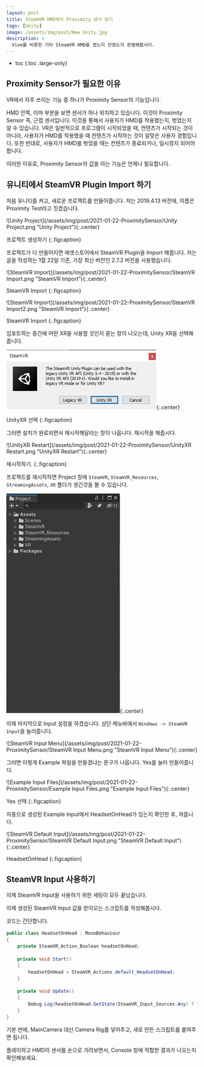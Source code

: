 ```yaml
---
layout: post
title: SteamVR HMD에서 Proximity 센서 읽기
tags: [Unity]
image: /assets/img/post/New Unity.jpg
description: >
  Vive를 비롯한 기타 SteamVR HMD를 썼는지 안썼는지 판별해봅시다.
---
```


* toc
{:toc .large-only}

## Proximity Sensor가 필요한 이유

VR에서 자주 쓰이는 기능 중 하나가 Proximity Sensor의 기능입니다. 

HMD 안쪽, 이마 부분을 보면 센서가 하나 위치하고 있습니다. 이것이 Proximity Sensor 즉, 근접 센서입니다. 이것을 통해서 사용자가 HMD를 착용했는지, 벗었는지 알 수 있습니다.
VR은 일반적으로 프로그램이 시작되었을 때, 컨텐츠가 시작되는 것이 아니라, 사용자가 HMD를 착용했을 때 컨텐츠가 시작하는 것이 알맞은 사용자 경험입니다. 또한 반대로, 사용자가 HMD를 벗었을 때는 컨텐츠가 종료되거나, 일시정지 되어야 합니다.

이러한 이유로, Proximity Sensor의 값을 아는 기능은 언제나 필요합니다.

## 유니티에서 SteamVR Plugin Import 하기

처음 유니티를 켜고, 새로운 프로젝트를 만들어줍니다. 저는 2019.4.13 버전에, 이름은 Proximity Test라고 짓겠습니다.

![Unity Project](/assets/img/post/2021-01-22-ProximitySensor/Unity Project.png "Unity Project"){:.center}

프로젝트 생성하기
{:.figcaption}

프로젝트가 다 만들어지면 에셋스토어에서 SteamVR Plugin을 Import 해줍니다. 저는 글을 작성하는 1월 22일 기준, 가장 최신 버전인 2.7.2 버전을 사용했습니다. 

![SteamVR Import](/assets/img/post/2021-01-22-ProximitySensor/SteamVR Import.png "SteamVR Import"){:.center}

SteamVR Import
{:.figcaption}

![SteamVR Import](/assets/img/post/2021-01-22-ProximitySensor/SteamVR Import2.png "SteamVR Import"){:.center}

SteamVR Import
{:.figcaption}

임포트하는 중간에 어떤 XR을 사용할 것인지 묻는 창이 나오는데, Unity XR을 선택해줍니다. 

![UnityXR](/assets/img/post/2021-01-22-ProximitySensor/UnityXR.png "UnityXR"){:.center}

UnityXR 선택
{:.figcaption}

그러면 설치가 완료되면서 재시작해달라는 창이 나옵니다. 재시작을 해줍시다. 

![UnityXR Restart](/assets/img/post/2021-01-22-ProximitySensor/UnityXR Restart.png "UnityXR Restart"){:.center}

재시작하기.
{:.figcaption}

프로젝트를 재시작하면 Project 창에 `SteamVR`, `SteamVR_Resources`, `StreamingAssets`, `XR` 폴더가 생긴것을 볼 수 있습니다. 

![ProjectWindow](/assets/img/post/2021-01-22-ProximitySensor/ProjectWindow.png "ProjectWindow"){:.center}

이제 마지막으로 Input 설정을 하겠습니다. 상단 메뉴바에서 `Windows -> SteamVR Input`을 눌러줍니다.

![SteamVR Input Menu](/assets/img/post/2021-01-22-ProximitySensor/SteamVR Input Menu.png "SteamVR Input Menu"){:.center}

그러면 이렇게 Example 파일을 만들겠냐는 문구가 나옵니다. Yes를 눌러 만들어줍니다.

![Example Input Files](/assets/img/post/2021-01-22-ProximitySensor/Example Input Files.png "Example Input Files"){:.center}

Yes 선택
{:.figcaption}

자동으로 생성된 Example Input에서 HeadsetOnHead가 있는지 확인한 후, 꺼줍니다.

![SteamVR Default Input](/assets/img/post/2021-01-22-ProximitySensor/SteamVR Default Input.png "SteamVR Default Input"){:.center}

HeadsetOnHead
{:.figcaption}


## SteamVR Input 사용하기

이제  SteamVR Input을 사용하기 위한 세팅이 모두 끝났습니다. 

이제 생성된 SteamVR Input 값을 받아오는 스크립트를 작성해봅시다.

코드는 간단합니다.

```csharp
public class HeadsetOnHead : MonoBehaviour
{
    private SteamVR_Action_Boolean headsetOnHead;

    private void Start()
    {
        headsetOnHead = SteamVR_Actions.default_HeadsetOnHead;
    }

    private void Update()
    {
        Debug.Log(headsetOnHead.GetState(SteamVR_Input_Sources.Any) ? "On" : "Off");
    }
}
```

기본 씬에, MainCamera 대신 Camera Rig를 넣어주고, 새로 만든 스크립트를 붙여주면 됩니다.

플레이하고 HMD의 센서를 손으로 가려보면서, Console 창에 적합한 결과가 나오는지 확인해보세요.